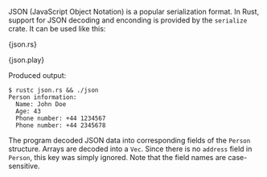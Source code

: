 JSON (JavaScript Object Notation) is a popular serialization format.
In Rust, support for JSON decoding and enconding is provided by the `serialize` crate.
It can be used like this:

{json.rs}

{json.play}

Produced output:

```
$ rustc json.rs && ./json
Person information:
  Name: John Doe
  Age: 43
  Phone number: +44 1234567
  Phone number: +44 2345678
```

The program decoded JSON data into corresponding fields of the
`Person` structure. Arrays are decoded into a `Vec`.
Since there is no `address` field in `Person`, this key was
simply ignored. Note that the field names are case-sensitive.
